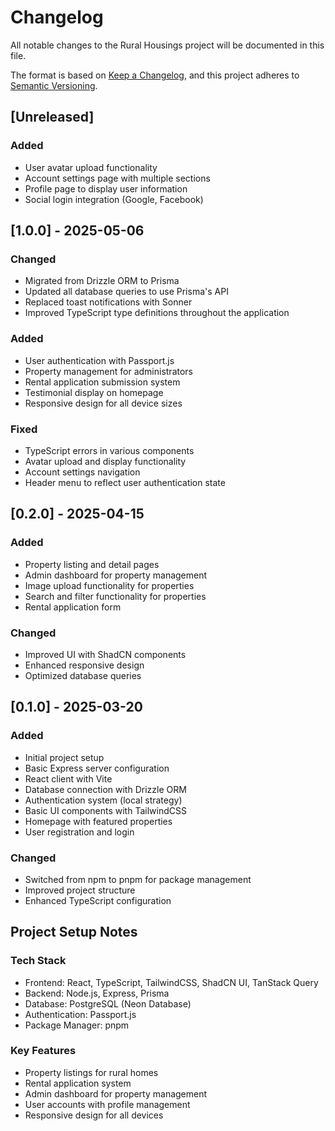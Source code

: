 # Changelog

All notable changes to the Rural Housings project will be documented in this file.

The format is based on [Keep a Changelog](https://keepachangelog.com/en/1.0.0/),
and this project adheres to [Semantic Versioning](https://semver.org/spec/v2.0.0.html).

## [Unreleased]

### Added
- User avatar upload functionality
- Account settings page with multiple sections
- Profile page to display user information
- Social login integration (Google, Facebook)

## [1.0.0] - 2025-05-06

### Changed
- Migrated from Drizzle ORM to Prisma
- Updated all database queries to use Prisma's API
- Replaced toast notifications with Sonner
- Improved TypeScript type definitions throughout the application

### Added
- User authentication with Passport.js
- Property management for administrators
- Rental application submission system
- Testimonial display on homepage
- Responsive design for all device sizes

### Fixed
- TypeScript errors in various components
- Avatar upload and display functionality
- Account settings navigation
- Header menu to reflect user authentication state

## [0.2.0] - 2025-04-15

### Added
- Property listing and detail pages
- Admin dashboard for property management
- Image upload functionality for properties
- Search and filter functionality for properties
- Rental application form

### Changed
- Improved UI with ShadCN components
- Enhanced responsive design
- Optimized database queries

## [0.1.0] - 2025-03-20

### Added
- Initial project setup
- Basic Express server configuration
- React client with Vite
- Database connection with Drizzle ORM
- Authentication system (local strategy)
- Basic UI components with TailwindCSS
- Homepage with featured properties
- User registration and login

### Changed
- Switched from npm to pnpm for package management
- Improved project structure
- Enhanced TypeScript configuration

## Project Setup Notes

### Tech Stack
- Frontend: React, TypeScript, TailwindCSS, ShadCN UI, TanStack Query
- Backend: Node.js, Express, Prisma
- Database: PostgreSQL (Neon Database)
- Authentication: Passport.js
- Package Manager: pnpm

### Key Features
- Property listings for rural homes
- Rental application system
- Admin dashboard for property management
- User accounts with profile management
- Responsive design for all devices
